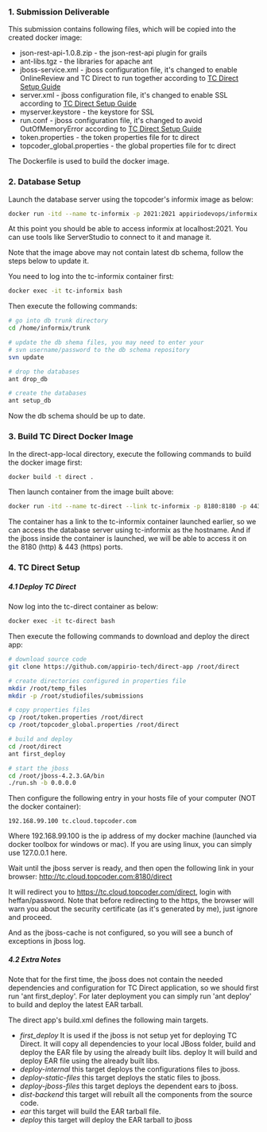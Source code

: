 ### 1. Submission Deliverable
This submission contains following files, which will be copied into the created docker image:
* json-rest-api-1.0.8.zip - the json-rest-api plugin for grails
* ant-libs.tgz - the libraries for apache ant
* jboss-service.xml - jboss configuration file, it's changed to enable OnlineReview and TC Direct to run together according to [TC Direct Setup Guide](http://apps.topcoder.com/wiki/display/docs/TC+Direct+Setup+Guide)
* server.xml - jboss configuration file, it's changed to enable SSL according to [TC Direct Setup Guide](http://apps.topcoder.com/wiki/display/docs/TC+Direct+Setup+Guide)
* myserver.keystore - the keystore for SSL
* run.conf - jboss configuration file, it's changed to avoid OutOfMemoryError according to [TC Direct Setup Guide](http://apps.topcoder.com/wiki/display/docs/TC+Direct+Setup+Guide)
* token.properties - the token properties file for tc direct
* topcoder_global.properties - the global properties file for tc direct

The Dockerfile is used to build the docker image. 

### 2. Database Setup
Launch the database server using the topcoder's informix image as below:
```sh
docker run -itd --name tc-informix -p 2021:2021 appiriodevops/informix:1.0
```
At this point you should be able to access informix at localhost:2021. You can use tools like ServerStudio to connect to it and manage it.

Note that the image above may not contain latest db schema, follow the steps below to update it. 

You need to log into the tc-informix container first:
```sh
docker exec -it tc-informix bash
```

Then execute the following commands:
```sh
# go into db trunk directory
cd /home/informix/trunk

# update the db shema files, you may need to enter your 
# svn username/password to the db schema repository
svn update

# drop the databases
ant drop_db

# create the databases
ant setup_db
```

Now the db schema should be up to date.

### 3. Build TC Direct Docker Image

In the direct-app-local directory, execute the following commands to build the docker image first:
```sh
docker build -t direct .
```

Then launch container from the image built above:
```sh
docker run -itd --name tc-direct --link tc-informix -p 8180:8180 -p 443:443 direct bash
```

The container has a link to the tc-informix container launched earlier, so we can access the database server using tc-informix as the hostname. 
And if the jboss inside the container is launched, we will be able to access it on the 8180 (http) & 443 (https) ports.

### 4. TC Direct Setup
##### 4.1 Deploy TC Direct
Now log into the tc-direct container as below:
```sh
docker exec -it tc-direct bash
```

Then execute the following commands to download and deploy the direct app:
```sh
# download source code
git clone https://github.com/appirio-tech/direct-app /root/direct

# create directories configured in properties file
mkdir /root/temp_files
mkdir -p /root/studiofiles/submissions

# copy properties files
cp /root/token.properties /root/direct
cp /root/topcoder_global.properties /root/direct

# build and deploy
cd /root/direct
ant first_deploy

# start the jboss
cd /root/jboss-4.2.3.GA/bin
./run.sh -b 0.0.0.0
```

Then configure the following entry in your hosts file of your computer (NOT the docker container):
```
192.168.99.100 tc.cloud.topcoder.com
```

Where 192.168.99.100 is the ip address of my docker machine (launched via docker toolbox for windows or mac).
If you are using linux, you can simply use 127.0.0.1 here.

Wait until the jboss server is ready, and then open the following link in your browser:
http://tc.cloud.topcoder.com:8180/direct

It will redirect you to https://tc.cloud.topcoder.com/direct, login with heffan/password. 
Note that before redirecting to the https, the browser will warn you about the security certificate (as it's generated by me), just ignore and proceed. 

And as the jboss-cache is not configured, so you will see a bunch of exceptions in jboss log.

##### 4.2 Extra Notes
Note that for the first time, the jboss does not contain the needed dependencies and configuration for TC Direct application, so we should first run 'ant first_deploy'.
For later deployment you can simply run 'ant deploy' to build and deploy the latest EAR tarball.

The direct app's build.xml defines the following main targets.

* *first_deploy* It is used if the jboss is not setup yet for deploying TC Direct. It will copy all dependencies to your local JBoss folder, build and deploy the EAR file by using the already built libs. deploy It will build and deploy EAR file using the already built libs.
* *deploy-internal* this target deploys the configurations files to jboss.
* *deploy-static-files* this target deploys the static files to jboss.
* *deploy-jboss-files* this target deploys the dependent ears to jboss.
* *dist-backend* this target will rebuilt all the components from the source code.
* *ear* this target will build the EAR tarball file. 
* *deploy* this target will deploy the EAR tarball to jboss
